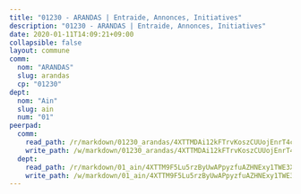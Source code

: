 ```yaml
---
title: "01230 - ARANDAS | Entraide, Annonces, Initiatives"
description: "01230 - ARANDAS | Entraide, Annonces, Initiatives"
date: 2020-01-11T14:09:21+09:00
collapsible: false
layout: commune
comm:
  nom: "ARANDAS"
  slug: arandas
  cp: "01230"
dept:
  nom: "Ain"
  slug: ain
  num: "01"
peerpad:
  comm:
    read_path: /r/markdown/01230_arandas/4XTTMDAi12kFTrvKoszCUUojEnrT4cXuSKfM2aVjtmVbAF6Rt
    write_path: /w/markdown/01230_arandas/4XTTMDAi12kFTrvKoszCUUojEnrT4cXuSKfM2aVjtmVbAF6Rt-K3TgUDGPeYWkyTZBiBwQ8AQRwr1uBiVUVaEnvt3MEAyiEqC8q54AGNrCrNpp9Wz7yQ7Gv442PE1X3umNvkYHjVxGQYjypcH1AT8p4wuPtoSwRjy4xk8YEUMgSRtkTZpSxvqRk6xv
  dept:
    read_path: /r/markdown/01_ain/4XTTM9F5Lu5rzByUwAPpyzfuAZHNExy1TWE3X3wiTrPFfiAJr
    write_path: /w/markdown/01_ain/4XTTM9F5Lu5rzByUwAPpyzfuAZHNExy1TWE3X3wiTrPFfiAJr-K3TgUnxzeFoJA4CB58vXNvKXURJneTNZHUsypAQGicGiZu7AS2sPbjspGpj7s3MmMv58YhkLaSUMQMHaiKAfoMv6wF36Urxbqqh8MmnXpnKkbVhnAishABEkMRAiyAt8GGJ1Jer2
---
```



